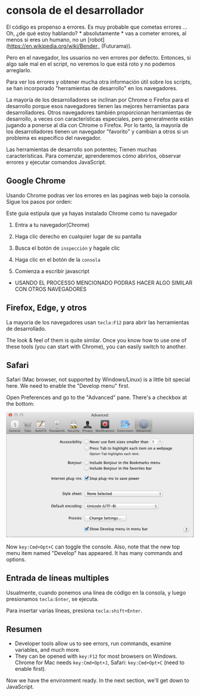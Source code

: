 # consola de el desarrollador

El código es propenso a errores. Es muy probable que cometas errores ... Oh, ¿de qué estoy hablando? * absolutamente * vas a cometer errores, al menos si eres un humano, no un [robot] (https://en.wikipedia.org/wiki/Bender_ (Futurama)).

Pero en el navegador, los usuarios no ven errores por defecto. Entonces, si algo sale mal en el script, no veremos lo que está roto y no podemos arreglarlo.

Para ver los errores y obtener mucha otra información útil sobre los scripts, se han incorporado "herramientas de desarrollo" en los navegadores.


La mayoría de los desarrolladores se inclinan por Chrome o Firefox para el desarrollo porque esos navegadores tienen las mejores herramientas para desarrolladores. Otros navegadores también proporcionan herramientas de desarrollo, a veces con características especiales, pero generalmente están jugando a ponerse al día con Chrome o Firefox. Por lo tanto, la mayoría de los desarrolladores tienen un navegador "favorito" y cambian a otros si un problema es específico del navegador.

Las herramientas de desarrollo son potentes; Tienen muchas características. Para comenzar, aprenderemos cómo abrirlos, observar errores y ejecutar comandos JavaScript.




## Google Chrome

Usando Chrome podras ver los errores en las paginas web bajo la consola. Sigue los pasos por orden:

Este guia estipula que ya hayas instalado Chrome como tu navegador
 
1. Entra a tu navegador(Chrome)

2. Haga clic derecho en cualquier lugar de su pantalla

3. Busca el botón de `inspección` y hagale clic

4. Haga clic en el botón de la `consola`

5. Comienza a escribir javascript
    
- USANDO EL PROCESSO MENCIONADO PODRAS HACER ALGO SIMILAR CON OTROS NAVEGADORES 

## Firefox, Edge, y otros

La mayoria de los navegadores usan `tecla:F12` para abrir las herramientas de desarrollado.

The look & feel of them is quite similar. Once you know how to use one of these tools (you can start with Chrome), you can easily switch to another.

## Safari

Safari (Mac browser, not supported by Windows/Linux) is a little bit special here. We need to enable the "Develop menu" first.

Open Preferences and go to the "Advanced" pane. There's a checkbox at the bottom:

![safari](safari.png)

Now `key:Cmd+Opt+C` can toggle the console. Also, note that the new top menu item named "Develop" has appeared. It has many commands and options.

## Entrada de líneas multiples

Usualmente, cuando ponemos una línea de código en la consola, y luego presionamos `tecla:Enter`, se ejecuta.

Para insertar varias líneas, presiona `tecla:shift+Enter`.

## Resumen

- Developer tools allow us to see errors, run commands, examine variables, and much more.
- They can be opened with `key:F12` for most browsers on Windows. Chrome for Mac needs `key:Cmd+Opt+J`, Safari: `key:Cmd+Opt+C` (need to enable first).

Now we have the environment ready. In the next section, we'll get down to JavaScript.
